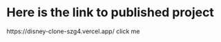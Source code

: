 <h1>Here is the link to published project</h1>
https://disney-clone-szg4.vercel.app/
<a src="https://disney-clone-szg4.vercel.app/">click me</a>
